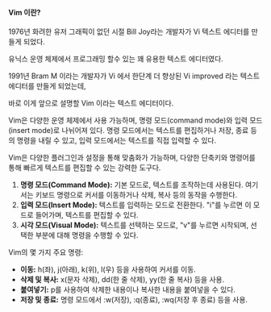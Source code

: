 #### Vim 이란?

1976년 화려한 유저 그래픽이 없던 시절 Bill Joy라는 개발자가 Vi 텍스트 에디터를 만들게 되었다.

유닉스 운영 체제에서 프로그래밍 할수 있는 꽤 유용한 텍스트 에디터였다.

1991년 Bram M 이라는 개발자가 Vi 에서 한단계 더 향상된 Vi improved 라는 텍스트 에디터를 만들게 되었는데,

바로 이게 앞으로 설명할 Vim 이라는 텍스트 에디터이다.

Vim은 다양한 운영 체제에서 사용 가능하며, 명령 모드(command mode)와 입력 모드(insert mode)로 나뉘어져 있다. 명령 모드에서는 텍스트를 편집하거나 저장, 종료 등의 명령을 내릴 수 있고, 입력 모드에서는 텍스트를 직접 입력할 수 있다.

Vim은 다양한 플러그인과 설정을 통해 맞춤화가 가능하며, 다양한 단축키와 명령어를 통해 빠르게 텍스트를 편집할 수 있는 강력한 도구다. 



1. **명령 모드(Command Mode):** 기본 모드로, 텍스트를 조작하는데 사용된다. 여기서는 키보드 명령으로 커서를 이동하거나 삭제, 복사 등의 동작을 수행한다.
2. **입력 모드(Insert Mode):** 텍스트를 입력하는 모드로 전환한다. "i"를 누르면 이 모드로 들어가며, 텍스트를 편집할 수 있다.
3. **시각 모드(Visual Mode):** 텍스트를 선택하는 모드로, "v"를 누르면 시작되며, 선택한 부분에 대해 명령을 수행할 수 있다.

Vim의 몇 가지 주요 명령:

- **이동:** h(좌), j(아래), k(위), l(우) 등을 사용하여 커서를 이동.
- **삭제 및 복사:** x(문자 삭제), dd(한 줄 삭제), yy(한 줄 복사) 등을 사용.
- **붙여넣기:** p를 사용하여 삭제한 내용이나 복사한 내용을 붙여넣을 수 있다.
- **저장 및 종료:** 명령 모드에서 :w(저장), :q(종료), :wq(저장 후 종료) 등을 사용.

